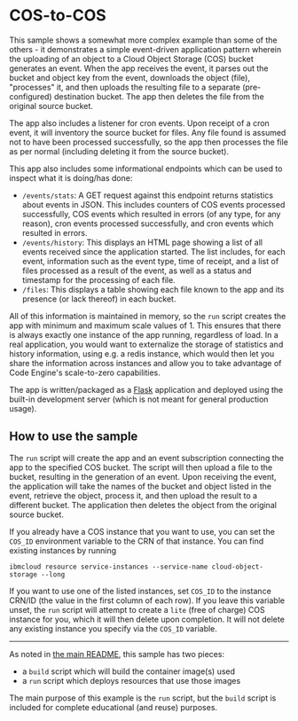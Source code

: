 # COS-to-COS

This sample shows a somewhat more complex example than some of the others - it
demonstrates a simple event-driven application pattern wherein the uploading of
an object to a Cloud Object Storage (COS) bucket generates an event.  When the
app receives the event, it parses out the bucket and object key from the event,
downloads the object (file), "processes" it, and then uploads the resulting
file to a separate (pre-configured) destination bucket.  The app then deletes
the file from the original source bucket.

The app also includes a listener for cron events.  Upon receipt of a cron event,
it will inventory the source bucket for files.  Any file found is assumed not to
have been processed successfully, so the app then
processes the file as per normal (including deleting it from the source bucket).

This app also includes some informational endpoints which can be used to inspect
what it is doing/has done:

- `/events/stats`: A GET request against this endpoint returns statistics about events
in JSON.  This includes counters of COS events processed successfully, COS events
which resulted in errors (of any type, for any reason), cron events processed
successfully, and cron events which resulted in errors.
- `/events/history`: This displays an HTML page showing a list of all events
received since the application started.  The list includes, for each event,
information such as the event type, time of receipt, and a list of files
processed as a result of the event, as well as a status and timestamp for the
processing of each file.
- `/files`: This displays a table showing each file known to the app and its
presence (or lack thereof) in each bucket.

All of this information is maintained in memory, so the `run` script creates the
app with minimum and maximum scale values of 1.  This ensures that there is always
exactly one instance of the app running, regardless of load.  In a real application,
you would want to externalize the storage of statistics and history information,
using e.g. a redis instance, which would then let you share the information across
instances and allow you to take advantage of Code Engine's scale-to-zero
capabilities.

The app is written/packaged as a [Flask](https://flask.palletsprojects.com/en/1.1.x/)
application and deployed using the built-in development server (which is not
  meant for general production usage).

## How to use the sample

The `run` script will create the app and an event subscription connecting the
app to the specified COS bucket. The script will then upload a file to the
bucket, resulting in the generation of an event.  Upon receiving the event,
the application will take the names of the bucket and object listed in the event,
retrieve the object, process it, and then upload the result to a different bucket.
The application then deletes the object from the original source bucket.

If you already have a COS instance that you want to use, you can set the
`COS_ID` environment variable to the CRN of that instance. You can find
existing instances by running
```
ibmcloud resource service-instances --service-name cloud-object-storage --long
```
If you want to use one of the listed instances, set `COS_ID` to the instance
CRN/ID (the value in the first column of each row). If you leave this
variable unset, the `run` script will attempt to create a `lite` (free of
charge) COS instance for you, which it will then delete upon completion. It
will not delete any existing instance you specify via the `COS_ID` variable.

- - -

As noted in [the main README](../README.md), this sample has two pieces:

- a `build` script which will build the container image(s) used
- a `run` script which deploys resources that use those images

The main purpose of this example is the `run` script, but the `build`
script is included for complete educational (and reuse) purposes.
